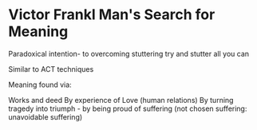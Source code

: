 # Victor Frankl Man's Search for Meaning



Paradoxical intention- to overcoming stuttering try and stutter all you can

Similar to ACT techniques



Meaning found via:

Works and deed
By experience of Love (human relations)
By turning tragedy into triumph - by being proud of suffering (not chosen suffering: unavoidable suffering)

